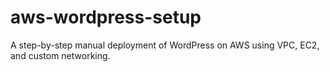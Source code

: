 # aws-wordpress-setup
A step-by-step manual deployment of WordPress on AWS using VPC, EC2, and custom networking.
